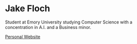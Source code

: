 # Jake Floch

Student at Emory University studying Computer Science with a concentration in A.I. and a Business minor.

[Personal Website](https://jakefloch.dev/)